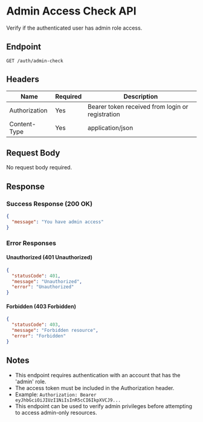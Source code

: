 # Admin Access Check API

Verify if the authenticated user has admin role access.

## Endpoint

```
GET /auth/admin-check
```

## Headers

| Name          | Required | Description                                    |
|---------------|----------|------------------------------------------------|
| Authorization | Yes      | Bearer token received from login or registration |
| Content-Type  | Yes      | application/json                               |

## Request Body

No request body required.

## Response

### Success Response (200 OK)

```json
{
  "message": "You have admin access"
}
```

### Error Responses

#### Unauthorized (401 Unauthorized)

```json
{
  "statusCode": 401,
  "message": "Unauthorized",
  "error": "Unauthorized"
}
```

#### Forbidden (403 Forbidden)

```json
{
  "statusCode": 403,
  "message": "Forbidden resource",
  "error": "Forbidden"
}
```

## Notes

- This endpoint requires authentication with an account that has the 'admin' role.
- The access token must be included in the Authorization header.
- Example: `Authorization: Bearer eyJhbGciOiJIUzI1NiIsInR5cCI6IkpXVCJ9...`
- This endpoint can be used to verify admin privileges before attempting to access admin-only resources.
